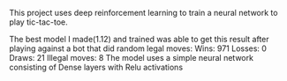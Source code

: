 This project uses deep reinforcement learning to train a neural network to play tic-tac-toe.

The best model I made(1.12) and trained was able to get this result after playing against a bot that did random legal moves:
        Wins:          971
        Losses:        0
        Draws:         21
        Illegal moves: 8
The model uses a simple neural network consisting of Dense layers with Relu activations
